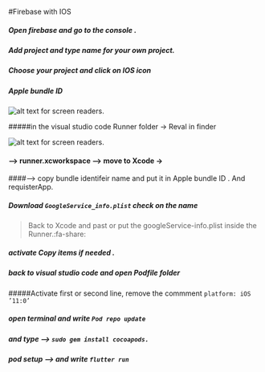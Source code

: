 #Firebase with IOS



#####   Open firebase and  go to the console .

##### Add project and type name for your own project.

##### Choose your project and click on IOS icon

##### Apple bundle ID 

![alt text for screen readers](https://i.ibb.co/ZWTy55d/Screen-Shot-1444-05-13-at-10-39-49-AM.png).









 #####in the visual studio code   Runner folder -> Reval in finder 
 
![alt text for screen readers](https://i.ibb.co/ySKBZyg/Screen-Shot-1444-05-13-at-10-56-52-AM.png).
 
 
 #### —> runner.xcworkspace  —> move to Xcode ->
 ####--> copy bundle identifeir name and put it  in Apple bundle ID . And requisterApp.


##### Download ```GoogleService_info.plist``` check on the name 

>Back to Xcode and past or put the googleService-info.plist
	inside the Runner.:fa-share:

##### activate Copy items if needed .


##### back to visual studio code and open Podfile folder 

#####Activate first or second  line, remove the commment  ``` platform: iOS ’11:0’  ```


##### open terminal and write ``` Pod repo update ``` 

##### and type --> ```sudo gem install cocoapods.```

##### pod setup —> and write ``` flutter run ```

